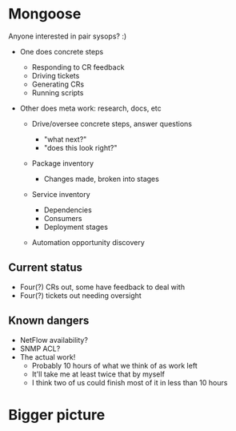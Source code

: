 # Mongoose

Anyone interested in pair sysops? :)

- One does concrete steps
  - Responding to CR feedback
  - Driving tickets
  - Generating CRs
  - Running scripts

- Other does meta work: research, docs, etc
  - Drive/oversee concrete steps, answer questions
    - "what next?"
    - "does this look right?"

  - Package inventory
    - Changes made, broken into stages

  - Service inventory
    - Dependencies
    - Consumers
    - Deployment stages

  - Automation opportunity discovery

## Current status

  - Four(?) CRs out, some have feedback to deal with
  - Four(?) tickets out needing oversight

## Known dangers

  - NetFlow availability?
  - SNMP ACL?
  - The actual work!
    - Probably 10 hours of what we think of as work left
    - It'll take me at least twice that by myself
    - I think two of us could finish most of it in less than 10 hours

# Bigger picture

## 
